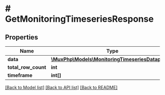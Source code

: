 # # GetMonitoringTimeseriesResponse

## Properties

Name | Type | Description | Notes
------------ | ------------- | ------------- | -------------
**data** | [**\MuxPhp\Models\MonitoringTimeseriesDatapoint[]**](MonitoringTimeseriesDatapoint.md) |  | [optional]
**total_row_count** | **int** |  | [optional]
**timeframe** | **int[]** |  | [optional]

[[Back to Model list]](../../README.md#models) [[Back to API list]](../../README.md#endpoints) [[Back to README]](../../README.md)
